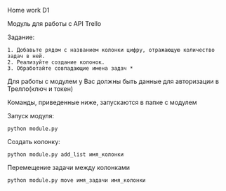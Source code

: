 
Home work D1

Модуль для работы с API Trello

Задание:

    1. Добавьте рядом с названием колонки цифру, отражающую количество задач в ней.
    2. Реализуйте создание колонок.
    3. Обработайте совпадающие имена задач *

Для работы с модулем у Вас должны быть данные для авторизации в Трелло(ключ и токен)

Команды, приведенные ниже, запускаются в папке с модулем

Запуск модуля:

    python module.py

Создать колонку:

    python module.py add_list имя_колонки

Перемещение задачи между колонками

    python module.py move имя_задачи имя_колонки